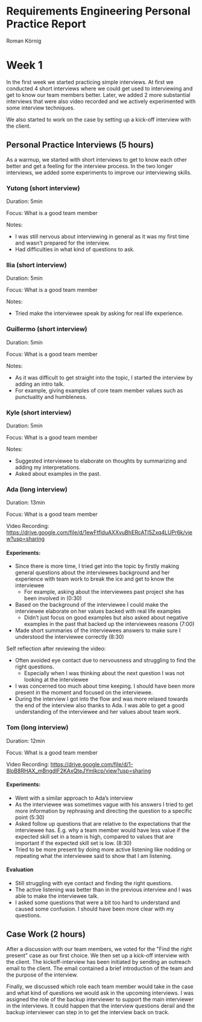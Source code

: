 # Requirements Engineering Personal Practice Report

Roman Körnig

# Week 1

In the first week we started practicing simple interviews. At first we conducted 4 short interviews where we could get used to interviewing and get to know our team members better. Later, we added 2 more substantial interviews that were also video recorded and we actively experimented with some interview techniques.

We also started to work on the case by setting up a kick-off interview with the client.

## Personal Practice Interviews (5 hours)

As a warmup, we started with short interviews to get to know each other better and get a feeling for the interview process. In the two longer interviews, we added some experiments to improve our interviewing skills.

### Yutong (short interview)

Duration: 5min

Focus: What is a good team member

Notes:

- I was still nervous about interviewing in general as it was my first time and wasn't prepared for the interview.
- Had difficulties in what kind of questions to ask.

### Ilia (short interview)

Duration: 5min

Focus: What is a good team member

Notes:

- Tried make the interviewee speak by asking for real life experience.

### Guillermo (short interview)

Duration: 5min

Focus: What is a good team member

Notes:

- As it was difficult to get straight into the topic, I started the interview by adding an intro talk.
- For example, giving examples of core team member values such as punctuality and humbleness.

### Kyle (short interview)

Duration: 5min

Focus: What is a good team member

Notes:

- Suggested interviewee to elaborate on thoughts by summarizing and adding my interpretations.
- Asked about examples in the past.

### Ada (long interview)

Duration: 13min

Focus: What is a good team member

Video Recording: https://drive.google.com/file/d/1ewFtflduAXXvuBhERcATI5Zxq4LUPr6k/view?usp=sharing

#### Experiments:

- Since there is more time, I tried get into the topic by firstly making general questions about the interviewees background and her experience with team work to break the ice and get to know the interviewee
  - For example, asking about the interviewees past project she has been involved in (0:30)
- Based on the background of the interviewee I could make the interviewee elaborate on her values backed with real life examples
  - Didn’t just focus on good examples but also asked about negative examples in the past that backed up the interviewees reasons (7:00)
- Made short summaries of the interviewees answers to make sure I understood the interviewee correctly (8:30)

Self reflection after reviewing the video:

- Often avoided eye contact due to nervousness and struggling to find the right questions.
  - Especially when I was thinking about the next question I was not looking at the interviewee
- I was concerned too much about time keeping. I should have been more present in the moment and focused on the interviewee.
- During the interview I got into the flow and was more relaxed towards the end of the interview also thanks to Ada. I was able to get a good understanding of the interviewee and her values about team work.

### Tom (long interview)

Duration: 12min

Focus: What is a good team member

Video Recording: https://drive.google.com/file/d/1-8loB8RHAX_mBngdIF2KAxQteJYmIkcp/view?usp=sharing

#### Experiments:

- Went with a similar approach to Ada’s interview
- As the interviewee was sometimes vague with his answers I tried to get more information by rephrasing and directing the question to a specific point (5:30)
- Asked follow up questions that are relative to the expectations that the interviewee has. E.g. why a team member would have less value if the expected skill set in a team is high, compared to values that are important if the expected skill set is low. (8:30)
- Tried to be more present by doing more active listening like nodding or repeating what the interviewee said to show that I am listening.

#### Evaluation

- Still struggling with eye contact and finding the right questions.
- The active listening was better than in the previous interview and I was able to make the interviewee talk.
- I asked some questions that were a bit too hard to understand and caused some confusion. I should have been more clear with my questions.

## Case Work (2 hours)

After a discussion with our team members, we voted for the "Find the right present" case as our first choice. We then set up a kick-off interview with the client. The kickoff-interview has been initiated by sending an outreach email to the client. The email contained a brief introduction of the team and the purpose of the interview.

Finally, we discussed which role each team member would take in the case and what kind of questions we would ask in the upcoming interviews. I was assigned the role of the backup interviewer to support the main interviewer in the interviews. It could happen that the interview questions derail and the backup interviewer can step in to get the interview back on track.
